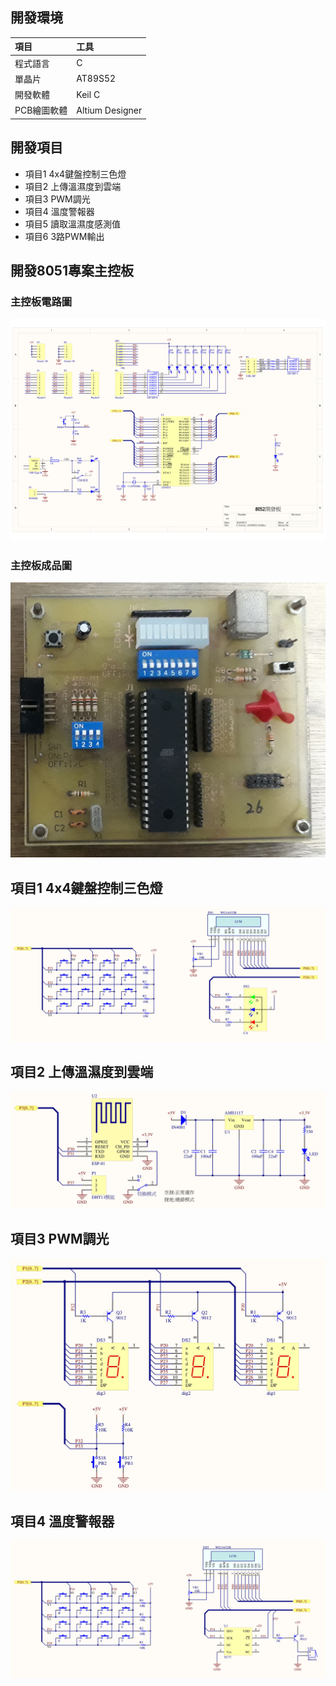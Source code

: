 ## 開發環境
項目                |工具
:------------------|:----------------
程式語言            |C
單晶片              |AT89S52
開發軟體            |Keil C
PCB繪圖軟體         |Altium Designer

## 開發項目
* 項目1 4x4鍵盤控制三色燈
* 項目2 上傳溫濕度到雲端
* 項目3 PWM調光
* 項目4 溫度警報器
* 項目5 讀取溫濕度感測值
* 項目6 3路PWM輸出

## 開發8051專案主控板
### 主控板電路圖
<img src="https://raw.githubusercontent.com/Guiiiiiiiii/8051/master/AT89S52主控板電路圖.jpg"/>

### 主控板成品圖
<img src="https://raw.githubusercontent.com/Guiiiiiiiii/8051/master/AT89S52主控板成品圖.jpg"/>

## 項目1 4x4鍵盤控制三色燈
<img src="https://raw.githubusercontent.com/Guiiiiiiiii/8051/master/4x4鍵盤控制RGB顏色.jpg"/>

## 項目2 上傳溫濕度到雲端
<img src="https://raw.githubusercontent.com/Guiiiiiiiii/8051/master/ESP8266.jpg"/>

## 項目3 PWM調光
<img src="https://raw.githubusercontent.com/Guiiiiiiiii/8051/master/PWM.jpg"/>

## 項目4 溫度警報器
<img src="https://raw.githubusercontent.com/Guiiiiiiiii/8051/master/Alarm.jpg"/>

